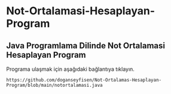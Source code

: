 # Not-Ortalamasi-Hesaplayan-Program

## Java Programlama Dilinde Not Ortalamasi Hesaplayan Program

Programa ulaşmak için aşağıdaki bağlantıya tıklayın.

```
https://github.com/doganseyfisen/Not-Ortalamas-Hesaplayan-Program/blob/main/notortalamasi.java
```
